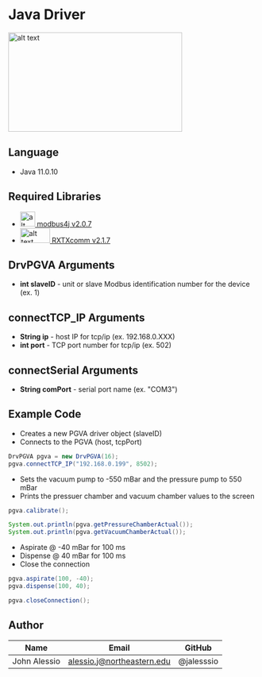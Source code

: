 # Java Driver
<img src="https://user-images.githubusercontent.com/71296226/134033531-ce6c1238-aa46-43da-8d6a-9cd36d30a62b.png" alt="alt text" width="350" height="200">

## Language
* Java 11.0.10

## Required Libraries
* <img src="https://avatars.githubusercontent.com/u/2309355?s=88&v=4" alt="alt text" width="30" height="30">[ modbus4j v2.0.7](https://github.com/MangoAutomation/modbus4j)
* <img src="http://rxtx.qbang.org/wiki/skins/common/images/wikii.png" alt="alt text" width="60" height="30">[ RXTXcomm v2.1.7](http://rxtx.qbang.org/wiki/index.php/Main_Page)

## DrvPGVA Arguments
* **int slaveID** - unit or slave Modbus identification number for the device (ex. 1)

## connectTCP_IP Arguments
* **String ip** - host IP for tcp/ip (ex. 192.168.0.XXX)
* **int port** - TCP port number for tcp/ip (ex. 502)

## connectSerial Arguments
* **String comPort** - serial port name (ex. "COM3")

## Example Code

* Creates a new PGVA driver object (slaveID)
* Connects to the PGVA (host, tcpPort)
```java
DrvPGVA pgva = new DrvPGVA(16);
pgva.connectTCP_IP("192.168.0.199", 8502);
```

* Sets the vacuum pump to -550 mBar and the pressure pump to 550 mBar
* Prints the pressuer chamber and vacuum chamber values to the screen
```java
pgva.calibrate();

System.out.println(pgva.getPressureChamberActual());
System.out.println(pgva.getVacuumChamberActual());
```

* Aspirate @ -40 mBar for 100 ms
* Dispense @ 40 mBar for 100 ms
* Close the connection
```java
pgva.aspirate(100, -40);
pgva.dispense(100, 40);

pgva.closeConnection();
```

## Author
|Name          | Email                      | GitHub         |
| ------------ | -------------------------  | -------------- |
| John Alessio | alessio.j@northeastern.edu | @jalesssio     |
